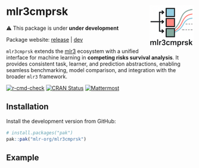 
# mlr3cmprsk <img src="man/figures/logo.png" align="right" width = "120" />

⚠️ This package is under **under development**️

Package website: [release](https://mlr3cmprsk.mlr-org.com/) \|
[dev](https://mlr3cmprsk.mlr-org.com/dev/)

`mlr3cmprsk` extends the [mlr3](https://mlr3.mlr-org.com/) ecosystem
with a unified interface for machine learning in **competing risks
survival analysis**. It provides consistent task, learner, and
prediction abstractions, enabling seamless benchmarking, model
comparison, and integration with the broader `mlr3` framework.

<!-- badges: start -->

[![r-cmd-check](https://github.com/mlr-org/mlr3cmprsk/actions/workflows/r-cmd-check.yml/badge.svg)](https://github.com/mlr-org/mlr3cmprsk/actions/workflows/r-cmd-check.yml)
[![CRAN
Status](https://www.r-pkg.org/badges/version-ago/mlr3cmprsk)](https://cran.r-project.org/package=mlr3cmprsk)
[![Mattermost](https://img.shields.io/badge/chat-mattermost-orange.svg)](https://lmmisld-lmu-stats-slds.srv.mwn.de/mlr_invite/)
<!-- badges: end -->

## Installation

Install the development version from GitHub:

``` r
# install.packages("pak")
pak::pak("mlr-org/mlr3cmprsk")
```

## Example
